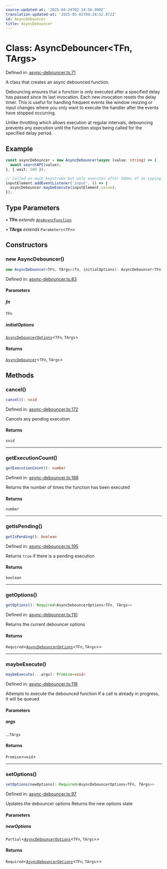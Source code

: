 ```yaml
---
source-updated-at: '2025-04-24T02:14:56.000Z'
translation-updated-at: '2025-05-02T04:28:52.872Z'
id: AsyncDebouncer
title: AsyncDebouncer
---
```


<!-- DO NOT EDIT: this page is autogenerated from the type comments -->

# Class: AsyncDebouncer\<TFn, TArgs\>

Defined in: [async-debouncer.ts:71](https://github.com/TanStack/pacer/blob/main/packages/pacer/src/async-debouncer.ts#L71)

A class that creates an async debounced function.

Debouncing ensures that a function is only executed after a specified delay has passed since its last invocation.
Each new invocation resets the delay timer. This is useful for handling frequent events like window resizing
or input changes where you only want to execute the handler after the events have stopped occurring.

Unlike throttling which allows execution at regular intervals, debouncing prevents any execution until
the function stops being called for the specified delay period.

## Example

```ts
const asyncDebouncer = new AsyncDebouncer(async (value: string) => {
  await searchAPI(value);
}, { wait: 500 });

// Called on each keystroke but only executes after 500ms of no typing
inputElement.addEventListener('input', () => {
  asyncDebouncer.maybeExecute(inputElement.value);
});
```

## Type Parameters

• **TFn** *extends* [`AnyAsyncFunction`](../type-aliases/anyasyncfunction.md)

• **TArgs** *extends* `Parameters`\<`TFn`\>

## Constructors

### new AsyncDebouncer()

```ts
new AsyncDebouncer<TFn, TArgs>(fn, initialOptions): AsyncDebouncer<TFn, TArgs>
```

Defined in: [async-debouncer.ts:83](https://github.com/TanStack/pacer/blob/main/packages/pacer/src/async-debouncer.ts#L83)

#### Parameters

##### fn

`TFn`

##### initialOptions

[`AsyncDebouncerOptions`](../interfaces/asyncdebounceroptions.md)\<`TFn`, `TArgs`\>

#### Returns

[`AsyncDebouncer`](asyncdebouncer.md)\<`TFn`, `TArgs`\>

## Methods

### cancel()

```ts
cancel(): void
```

Defined in: [async-debouncer.ts:172](https://github.com/TanStack/pacer/blob/main/packages/pacer/src/async-debouncer.ts#L172)

Cancels any pending execution

#### Returns

`void`

***

### getExecutionCount()

```ts
getExecutionCount(): number
```

Defined in: [async-debouncer.ts:188](https://github.com/TanStack/pacer/blob/main/packages/pacer/src/async-debouncer.ts#L188)

Returns the number of times the function has been executed

#### Returns

`number`

***

### getIsPending()

```ts
getIsPending(): boolean
```

Defined in: [async-debouncer.ts:195](https://github.com/TanStack/pacer/blob/main/packages/pacer/src/async-debouncer.ts#L195)

Returns `true` if there is a pending execution

#### Returns

`boolean`

***

### getOptions()

```ts
getOptions(): Required<AsyncDebouncerOptions<TFn, TArgs>>
```

Defined in: [async-debouncer.ts:110](https://github.com/TanStack/pacer/blob/main/packages/pacer/src/async-debouncer.ts#L110)

Returns the current debouncer options

#### Returns

`Required`\<[`AsyncDebouncerOptions`](../interfaces/asyncdebounceroptions.md)\<`TFn`, `TArgs`\>\>

***

### maybeExecute()

```ts
maybeExecute(...args): Promise<void>
```

Defined in: [async-debouncer.ts:118](https://github.com/TanStack/pacer/blob/main/packages/pacer/src/async-debouncer.ts#L118)

Attempts to execute the debounced function
If a call is already in progress, it will be queued

#### Parameters

##### args

...`TArgs`

#### Returns

`Promise`\<`void`\>

***

### setOptions()

```ts
setOptions(newOptions): Required<AsyncDebouncerOptions<TFn, TArgs>>
```

Defined in: [async-debouncer.ts:97](https://github.com/TanStack/pacer/blob/main/packages/pacer/src/async-debouncer.ts#L97)

Updates the debouncer options
Returns the new options state

#### Parameters

##### newOptions

`Partial`\<[`AsyncDebouncerOptions`](../interfaces/asyncdebounceroptions.md)\<`TFn`, `TArgs`\>\>

#### Returns

`Required`\<[`AsyncDebouncerOptions`](../interfaces/asyncdebounceroptions.md)\<`TFn`, `TArgs`\>\>
